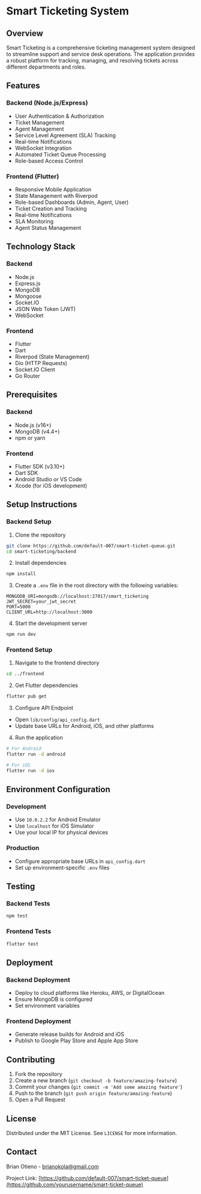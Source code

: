 # Smart Ticketing System

## Overview

Smart Ticketing is a comprehensive ticketing management system designed to streamline support and service desk operations. The application provides a robust platform for tracking, managing, and resolving tickets across different departments and roles.

## Features

### Backend (Node.js/Express)

- User Authentication & Authorization
- Ticket Management
- Agent Management
- Service Level Agreement (SLA) Tracking
- Real-time Notifications
- WebSocket Integration
- Automated Ticket Queue Processing
- Role-based Access Control

### Frontend (Flutter)

- Responsive Mobile Application
- State Management with Riverpod
- Role-based Dashboards (Admin, Agent, User)
- Ticket Creation and Tracking
- Real-time Notifications
- SLA Monitoring
- Agent Status Management

## Technology Stack

### Backend

- Node.js
- Express.js
- MongoDB
- Mongoose
- Socket.IO
- JSON Web Token (JWT)
- WebSocket

### Frontend

- Flutter
- Dart
- Riverpod (State Management)
- Dio (HTTP Requests)
- Socket.IO Client
- Go Router

## Prerequisites

### Backend

- Node.js (v16+)
- MongoDB (v4.4+)
- npm or yarn

### Frontend

- Flutter SDK (v3.10+)
- Dart SDK
- Android Studio or VS Code
- Xcode (for iOS development)

## Setup Instructions

### Backend Setup

1. Clone the repository

```bash
git clone https://github.com/default-007/smart-ticket-queue.git
cd smart-ticketing/backend
```

2. Install dependencies

```bash
npm install
```

3. Create a `.env` file in the root directory with the following variables:

```
MONGODB_URI=mongodb://localhost:27017/smart_ticketing
JWT_SECRET=your_jwt_secret
PORT=5000
CLIENT_URL=http://localhost:3000
```

4. Start the development server

```bash
npm run dev
```

### Frontend Setup

1. Navigate to the frontend directory

```bash
cd ../frontend
```

2. Get Flutter dependencies

```bash
flutter pub get
```

3. Configure API Endpoint

- Open `lib/config/api_config.dart`
- Update base URLs for Android, iOS, and other platforms

4. Run the application

```bash
# For Android
flutter run -d android

# For iOS
flutter run -d ios
```

## Environment Configuration

### Development

- Use `10.0.2.2` for Android Emulator
- Use `localhost` for iOS Simulator
- Use your local IP for physical devices

### Production

- Configure appropriate base URLs in `api_config.dart`
- Set up environment-specific `.env` files

## Testing

### Backend Tests

```bash
npm test
```

### Frontend Tests

```bash
flutter test
```

## Deployment

### Backend Deployment

- Deploy to cloud platforms like Heroku, AWS, or DigitalOcean
- Ensure MongoDB is configured
- Set environment variables

### Frontend Deployment

- Generate release builds for Android and iOS
- Publish to Google Play Store and Apple App Store

## Contributing

1. Fork the repository
2. Create a new branch (`git checkout -b feature/amazing-feature`)
3. Commit your changes (`git commit -m 'Add some amazing feature'`)
4. Push to the branch (`git push origin feature/amazing-feature`)
5. Open a Pull Request

## License

Distributed under the MIT License. See `LICENSE` for more information.

## Contact

Brian Otieno - brianokola@gmail.com

Project Link: [https://github.com/default-007/smart-ticket-queue](https://github.com/yourusername/smart-ticket-queue)
